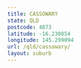 ```yaml
---
title: CASSOWARY
state: QLD
postcode: 4873
latitude: -16.230854
longitude: 145.299094
url: /qld/cassowary/
layout: suburb
---
```

